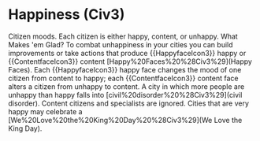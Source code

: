 # Happiness (Civ3)

Citizen moods.
Each citizen is either happy, content, or unhappy.
What Makes 'em Glad?
To combat unhappiness in your cities you can build improvements or take actions that produce {{HappyfaceIcon3}} happy or {{ContentfaceIcon3}} content [Happy%20Faces%20%28Civ3%29](Happy Faces). Each {{HappyfaceIcon3}} happy face changes the mood of one citizen from content to happy; each {{ContentfaceIcon3}} content face alters a citizen from unhappy to content.
A city in which more people are unhappy than happy falls into [civil%20disorder%20%28Civ3%29](civil disorder).
Content citizens and specialists are ignored.
Cities that are very happy may celebrate a [We%20Love%20the%20King%20Day%20%28Civ3%29](We Love the King Day).